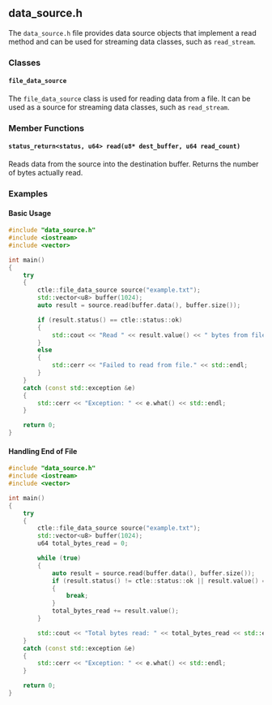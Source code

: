 ## data_source.h

The `data_source.h` file provides data source objects that implement a read method and can be used for streaming data classes, such as `read_stream`.

### Classes

#### `file_data_source`

The `file_data_source` class is used for reading data from a file. It can be used as a source for streaming data classes, such as `read_stream`.

### Member Functions

#### `status_return<status, u64> read(u8* dest_buffer, u64 read_count)`

Reads data from the source into the destination buffer. Returns the number of bytes actually read.

### Examples

#### Basic Usage

```cpp
#include "data_source.h"
#include <iostream>
#include <vector>

int main()
{
    try
    {
        ctle::file_data_source source("example.txt");
        std::vector<u8> buffer(1024);
        auto result = source.read(buffer.data(), buffer.size());

        if (result.status() == ctle::status::ok)
        {
            std::cout << "Read " << result.value() << " bytes from file." << std::endl;
        }
        else
        {
            std::cerr << "Failed to read from file." << std::endl;
        }
    }
    catch (const std::exception &e)
    {
        std::cerr << "Exception: " << e.what() << std::endl;
    }

    return 0;
}
```

#### Handling End of File

```cpp
#include "data_source.h"
#include <iostream>
#include <vector>

int main()
{
    try
    {
        ctle::file_data_source source("example.txt");
        std::vector<u8> buffer(1024);
        u64 total_bytes_read = 0;

        while (true)
        {
            auto result = source.read(buffer.data(), buffer.size());
            if (result.status() != ctle::status::ok || result.value() == 0)
            {
                break;
            }
            total_bytes_read += result.value();
        }

        std::cout << "Total bytes read: " << total_bytes_read << std::endl;
    }
    catch (const std::exception &e)
    {
        std::cerr << "Exception: " << e.what() << std::endl;
    }

    return 0;
}
```